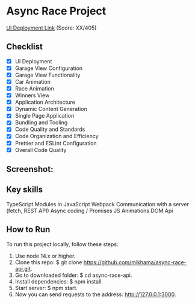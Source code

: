 # Async Race Project

[UI Deployment Link](https://async-race2.vercel.app/) (Score: XX/405)

## Checklist

- [x] UI Deployment
- [x] Garage View Configuration
- [x] Garage View Functionality
- [x] Car Animation
- [x] Race Animation
- [x] Winners View
- [x] Application Architecture
- [x] Dynamic Content Generation
- [x] Single Page Application
- [x] Bundling and Tooling
- [x] Code Quality and Standards
- [x] Code Organization and Efficiency
- [x] Prettier and ESLint Configuration
- [x] Overall Code Quality

## Screenshot:

## Key skills

TypeScript
Modules in JavaScript
Webpack
Сommunication with a server (fetch, REST API)
Async coding / Promises
JS Animations
DOM Api

## How to Run

To run this project locally, follow these steps:

1. Use node 14.x or higher.
2. Clone this repo: $ git clone https://github.com/mikhama/async-race-api.git.
3. Go to downloaded folder: $ cd async-race-api.
4. Install dependencies: $ npm install.
5. Start server: $ npm start.
6. Now you can send requests to the address: http://127.0.0.1:3000.
